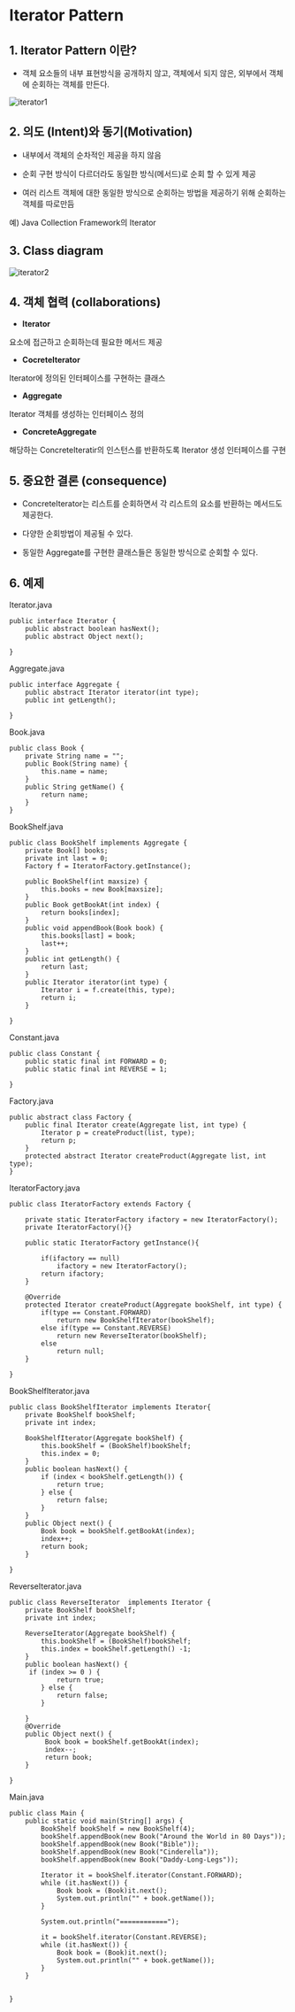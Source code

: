 # Iterator Pattern

## 1. Iterator Pattern 이란?

- 객체 요소들의 내부 표현방식을 공개하지 않고, 객체에서 되지 않은, 외부에서 객체에 순회하는 객체를 만든다.

![iterator1](https://github.com/LeeKyoungMin/design-pattern/assets/22589581/37ad002d-5f47-4b16-be50-ab07e83b0db2)

## 2. 의도 (Intent)와 동기(Motivation)

- 내부에서 객체의 순차적인 제공을 하지 않음

- 순회 구현 방식이 다르더라도 동일한 방식(메서드)로 순회 할 수 있게 제공

- 여러 리스트 객체에 대한 동일한 방식으로 순회하는 방법을 제공하기 위해 순회하는 객체를 따로만듬

예) Java Collection Framework의 Iterator

## 3. Class diagram

![iterator2](https://github.com/LeeKyoungMin/design-pattern/assets/22589581/9268923d-d482-4d0d-9bb3-95475ce7c7b9)


## 4. 객체 협력 (collaborations)

- **Iterator**

요소에 접근하고 순회하는데 필요한 메서드 제공

- **CocreteIterator**

Iterator에 정의된 인터페이스를 구현하는 클래스 

- **Aggregate**

Iterator 객체를 생성하는 인터페이스 정의

- **ConcreteAggregate**

해당하는 ConcreteIteratir의 인스턴스를 반환하도록 Iterator 생성 인터페이스를 구현

## 5. 중요한 결론 (consequence)

- ConcreteIterator는 리스트를 순회하면서 각 리스트의 요소를 반환하는 메서드도 제공한다.

- 다양한 순회방법이 제공될 수 있다.

- 동일한 Aggregate를 구현한 클래스들은 동일한 방식으로 순회할 수 있다.

## 6. 예제 

Iterator.java
```
public interface Iterator {
    public abstract boolean hasNext();
    public abstract Object next();

}
```

Aggregate.java
```
public interface Aggregate {
    public abstract Iterator iterator(int type);
    public int getLength();
    
}
```

Book.java
```
public class Book {
    private String name = "";
    public Book(String name) {
        this.name = name;
    }
    public String getName() {
        return name;
    }
}
```

BookShelf.java
```
public class BookShelf implements Aggregate {
    private Book[] books;
    private int last = 0;
    Factory f = IteratorFactory.getInstance();
   
    public BookShelf(int maxsize) {
        this.books = new Book[maxsize];
    }
    public Book getBookAt(int index) {
        return books[index];
    }
    public void appendBook(Book book) {
        this.books[last] = book;
        last++;
    }
    public int getLength() {
        return last;
    }
    public Iterator iterator(int type) {
    	Iterator i = f.create(this, type);
        return i;
    }
   	
}
```

Constant.java
```
public class Constant {
	public static final int FORWARD = 0;
	public static final int REVERSE = 1;
	
}
```

Factory.java
```
public abstract class Factory {
    public final Iterator create(Aggregate list, int type) {
    	Iterator p = createProduct(list, type);
        return p;
    }
    protected abstract Iterator createProduct(Aggregate list, int type);
}
```

IteratorFactory.java
```
public class IteratorFactory extends Factory {

	private static IteratorFactory ifactory = new IteratorFactory();
	private IteratorFactory(){}
	
	public static IteratorFactory getInstance(){
		
		if(ifactory == null)
			ifactory = new IteratorFactory();
		return ifactory;
	}
	
	@Override
	protected Iterator createProduct(Aggregate bookShelf, int type) {
		if(type == Constant.FORWARD)
			return new BookShelfIterator(bookShelf);
		else if(type == Constant.REVERSE)
			return new ReverseIterator(bookShelf);
		else 
			return null;
	}

}
```

BookShelfIterator.java
```
public class BookShelfIterator implements Iterator{
    private BookShelf bookShelf;
    private int index;
    
    BookShelfIterator(Aggregate bookShelf) {
        this.bookShelf = (BookShelf)bookShelf;
        this.index = 0;
    }
    public boolean hasNext() {
        if (index < bookShelf.getLength()) {
            return true;
        } else {
            return false;
        }
    }
    public Object next() {
        Book book = bookShelf.getBookAt(index);
        index++;
        return book;
    }

}
```

ReverseIterator.java
```
public class ReverseIterator  implements Iterator {
	private BookShelf bookShelf;
    private int index;

    ReverseIterator(Aggregate bookShelf) {
        this.bookShelf = (BookShelf)bookShelf;
        this.index = bookShelf.getLength() -1;
    }
	public boolean hasNext() {
	 if (index >= 0 ) {
            return true;
        } else {
            return false;
        }

	}
	@Override
	public Object next() {
		 Book book = bookShelf.getBookAt(index);
	     index--;
	     return book;
	}

}
```

Main.java
```
public class Main {
    public static void main(String[] args) {
        BookShelf bookShelf = new BookShelf(4);
        bookShelf.appendBook(new Book("Around the World in 80 Days"));
        bookShelf.appendBook(new Book("Bible"));
        bookShelf.appendBook(new Book("Cinderella"));
        bookShelf.appendBook(new Book("Daddy-Long-Legs"));
        
        Iterator it = bookShelf.iterator(Constant.FORWARD);
        while (it.hasNext()) {
            Book book = (Book)it.next();
            System.out.println("" + book.getName());
        }
        
        System.out.println("============");
        
        it = bookShelf.iterator(Constant.REVERSE);
        while (it.hasNext()) {
            Book book = (Book)it.next();
            System.out.println("" + book.getName());
        }
    }
    
    
}
```



